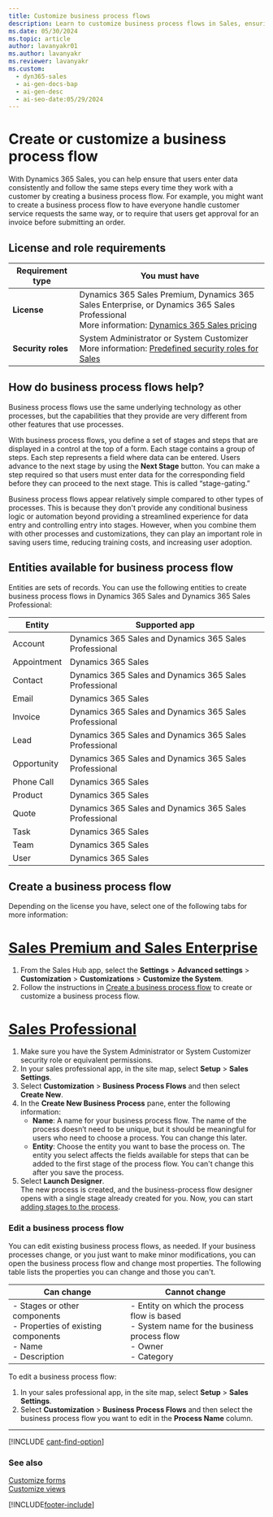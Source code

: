 ```yaml
---
title: Customize business process flows
description: Learn to customize business process flows in Sales, ensuring consistent data entry and customer interaction while reducing training costs.
ms.date: 05/30/2024
ms.topic: article
author: lavanyakr01
ms.author: lavanyakr
ms.reviewer: lavanyakr
ms.custom:
  - dyn365-sales
  - ai-gen-docs-bap
  - ai-gen-desc
  - ai-seo-date:05/29/2024
---
```


# Create or customize a business process flow

With Dynamics 365 Sales, you can help ensure that users enter data consistently and follow the same steps every time they work with a customer by creating a business process flow. For example, you might want to create a business process flow to have everyone handle customer service requests the same way, or to require that users get approval for an invoice before submitting an order.  

## License and role requirements
| Requirement type | You must have |  
|-----------------------|---------|
| **License** | Dynamics 365 Sales Premium, Dynamics 365 Sales Enterprise, or Dynamics 365 Sales Professional <br>More information: [Dynamics 365 Sales pricing](https://dynamics.microsoft.com/sales/pricing/) |
| **Security roles** | System Administrator or System Customizer <br> More information: [Predefined security roles for Sales](security-roles-for-sales.md)|

## How do business process flows help? 

Business process flows use the same underlying technology as other processes, but the capabilities that they provide are very different from other features that use processes.

With business process flows, you define a set of stages and steps that are displayed in a control at the top of a form. Each stage contains a group of steps. Each step represents a field where data can be entered. Users advance to the next stage by using the **Next Stage** button. You can make a step required so that users must enter data for the corresponding field before they can proceed to the next stage. This is called “stage-gating.”

Business process flows appear relatively simple compared to other types of processes. This is because they don't provide any conditional business logic or automation beyond providing a streamlined experience for data entry and controlling entry into stages. However, when you combine them with other processes and customizations, they can play an important role in saving users time, reducing training costs, and increasing user adoption.

## Entities available for business process flow

Entities are sets of records. You can use the following entities to create business process flows in Dynamics 365 Sales and Dynamics 365 Sales Professional:

| Entity | Supported app |
|--------|---------------|
| Account | Dynamics 365 Sales and Dynamics 365 Sales Professional |
| Appointment | Dynamics 365 Sales |
| Contact | Dynamics 365 Sales and Dynamics 365 Sales Professional |
| Email | Dynamics 365 Sales |
| Invoice | Dynamics 365 Sales and Dynamics 365 Sales Professional |
| Lead | Dynamics 365 Sales and Dynamics 365 Sales Professional |
| Opportunity | Dynamics 365 Sales and Dynamics 365 Sales Professional |
| Phone Call | Dynamics 365 Sales |
| Product | Dynamics 365 Sales |
| Quote | Dynamics 365 Sales and Dynamics 365 Sales Professional |
| Task | Dynamics 365 Sales |
| Team | Dynamics 365 Sales |
| User | Dynamics 365 Sales |

## Create a business process flow

Depending on the license you have, select one of the following tabs for more information:

# [Sales Premium and Sales Enterprise](#tab/SE)

1. From the Sales Hub app, select the **Settings** &gt; **Advanced settings** &gt; **Customization** &gt; **Customizations** &gt; **Customize the System**.  
1. Follow the instructions in [Create a business process flow](/power-automate/create-business-process-flow?context=/dynamics365/context/sales-context) to create or customize a business process flow.  

# [Sales Professional](#tab/SP)

1. Make sure you have the System Administrator or System Customizer security role or equivalent permissions.  
1. In your sales professional app, in the site map, select **Setup** &gt; **Sales Settings**.  
1. Select **Customization** &gt; **Business Process Flows** and then select **Create New**.  
1. In the **Create New Business Process** pane, enter the following information:  
    - **Name**: A name for your business process flow. The name of the process doesn’t need to be unique, but it should be meaningful for users who need to choose a process. You can change this later.  
    - **Entity**: Choose the entity you want to base the process on. The entity you select affects the fields available for steps that can be added to the first stage of the process flow. You can't change this after you save the process.
1. Select **Launch Designer**.  
    The new process is created, and the business-process flow designer opens with a single stage already created for you. Now, you can start [adding stages to the process](/power-automate/create-business-process-flow#create-a-business-process-flow?context=/dynamics365/context/sales-context).
  
### Edit a business process flow

You can edit existing business process flows, as needed. If your business processes change, or you just want to make minor modifications, you can open the business process flow and change most properties. The following table lists the properties you can change and those you can't.

| Can change | Cannot change |
|------------|---------------|
|- Stages or other components<br>- Properties of existing components<br>- Name<br>- Description|- Entity on which the process flow is based<br>- System name for the business process flow<br>- Owner<br>- Category|

To edit a business process flow:  
1. In your sales professional app, in the site map, select **Setup** &gt; **Sales Settings**.  
1. Select **Customization** &gt; **Business Process Flows** and then select the business process flow you want to edit in the **Process Name** column.

---

[!INCLUDE [cant-find-option](../includes/cant-find-option.md)]

### See also

[Customize forms](customize-forms.md)  
[Customize views](customize-views.md)


[!INCLUDE[footer-include](../includes/footer-banner.md)]
